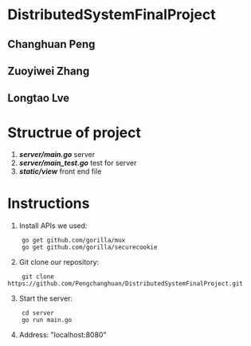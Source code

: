 # DistributedSystemFinalProject
## Changhuan Peng
## Zuoyiwei Zhang
## Longtao Lve

# Structrue of project
1.  ***server/main.go*** server
2.  ***server/main_test.go*** test for server
3.  ***static/view*** front end file

# Instructions
1.  Install APIs we used:   
```
    go get github.com/gorilla/mux
    go get github.com/gorilla/securecookie
```    
2.  Git clone our repository:   
```
    git clone https://github.com/Pengchanghuan/DistributedSystemFinalProject.git    
```   
3.  Start the server:
```
    cd server
    go run main.go
``` 	
4.  Address: "localhost:8080"
